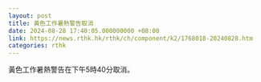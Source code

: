 ```yaml
---
layout: post
title: 黃色工作暑熱警告取消
date: 2024-08-28 17:40:05.000000000 +08:00
link: https://news.rthk.hk/rthk/ch/component/k2/1768018-20240828.htm
categories: rthk
---
```


黃色工作暑熱警告在下午5時40分取消。
